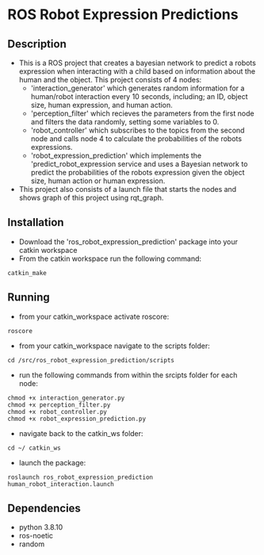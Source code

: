 # ROS Robot Expression Predictions

## Description
- This is a ROS project that creates a bayesian network to predict a robots expression when interacting with a child based on information about the human and the object. This project consists of 4 nodes:
  - 'interaction_generator' which generates random information for a human/robot interaction every 10 seconds, including; an ID, object size, human expression, and human action.
  - 'perception_filter' which recieves the parameters from the first node and filters the data randomly, setting some variables to 0. 
  - 'robot_controller' which subscribes to the topics from the second node and calls node 4 to calculate the probabilities of the robots expressions.
  - 'robot_expression_prediction' which implements the 'predict_robot_expression service and uses a Bayesian network to predict the probabilities of the robots expression given the object size, human action or human expression.
- This project also consists of a launch file that starts the nodes and shows graph of this project using rqt_graph.

## Installation
- Download the 'ros_robot_expression_prediction' package into your catkin workspace
- From the catkin workspace run the following command:
```
catkin_make
```

## Running
- from your catkin_workspace activate roscore: 
```
roscore
```

- from your catkin_workspace navigate to the scripts folder: 
```
cd /src/ros_robot_expression_prediction/scripts
```
    
- run the following commands from within the srcipts folder for each node:
```
chmod +x interaction_generator.py
chmod +x perception_filter.py
chmod +x robot_controller.py
chmod +x robot_expression_prediction.py
```
    
- navigate back to the catkin_ws folder: 
```
cd ~/ catkin_ws
```

- launch the package:
```
roslaunch ros_robot_expression_prediction human_robot_interaction.launch
```

## Dependencies
- python 3.8.10
- ros-noetic
- random
